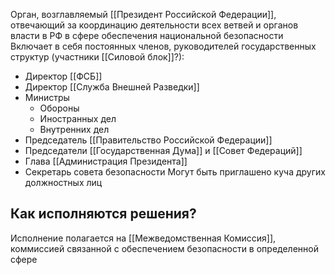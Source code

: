 Орган, возглавляемый [[Президент Российской Федерации]], отвечающий за координацию деятельности всех ветвей и органов власти в РФ в сфере обеспечения национальной безопасности
Включает в себя постоянных членов, руководителей государственных структур (участники [[Силовой блок]]?):
- Директор [[ФСБ]]
- Директор [[Служба Внешней Разведки]]
- Министры
	- Обороны
	- Иностранных дел
	- Внутренних дел
- Председатель [[Правительство Российской Федерации]]
- Председатели [[Государственная Дума]] и [[Совет Федераций]]
- Глава [[Администрация Президента]]
- Секретарь совета безопасности
Могут быть приглашено куча других должностных лиц
## Как исполняются решения?
Исполнение полагается на [[Межведомственная Комиссия]], коммиссией связанной с обеспечением безопасности в определенной сфере